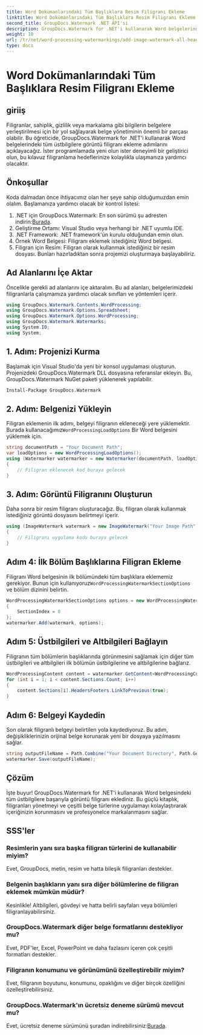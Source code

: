 ```yaml
---
title: Word Dokümanlarındaki Tüm Başlıklara Resim Filigranı Ekleme
linktitle: Word Dokümanlarındaki Tüm Başlıklara Resim Filigranı Ekleme
second_title: GroupDocs.Watermark .NET API'si
description: GroupDocs.Watermark for .NET'i kullanarak Word belgelerindeki tüm başlıklara kolayca görüntü filigranları ekleyin. Ayrıntılı kod örneklerinin yer aldığı adım adım kılavuzumuzu takip edin.
weight: 10
url: /tr/net/word-processing-watermarkings/add-image-watermark-all-headers-word-docs/
type: docs
---
```

# Word Dokümanlarındaki Tüm Başlıklara Resim Filigranı Ekleme

## giriiş
Filigranlar, sahiplik, gizlilik veya markalama gibi bilgilerin belgelere yerleştirilmesi için bir yol sağlayarak belge yönetiminin önemli bir parçası olabilir. Bu öğreticide, GroupDocs.Watermark for .NET'i kullanarak Word belgelerindeki tüm üstbilgilere görüntü filigranı ekleme adımlarını açıklayacağız. İster programlamada yeni olun ister deneyimli bir geliştirici olun, bu kılavuz filigranlama hedeflerinize kolaylıkla ulaşmanıza yardımcı olacaktır.
## Önkoşullar
Koda dalmadan önce ihtiyacımız olan her şeye sahip olduğumuzdan emin olalım. Başlamanıza yardımcı olacak bir kontrol listesi:
1.  .NET için GroupDocs.Watermark: En son sürümü şu adresten indirin:[Burada](https://releases.groupdocs.com/Watermark/net/).
2. Geliştirme Ortamı: Visual Studio veya herhangi bir .NET uyumlu IDE.
3. .NET Framework: .NET framework'ün kurulu olduğundan emin olun.
4. Örnek Word Belgesi: Filigranı eklemek istediğiniz Word belgesi.
5. Filigran için Resim: Filigran olarak kullanmak istediğiniz bir resim dosyası.
Bunları hazırladıktan sonra projemizi oluşturmaya başlayabiliriz.
## Ad Alanlarını İçe Aktar
Öncelikle gerekli ad alanlarını içe aktaralım. Bu ad alanları, belgelerimizdeki filigranlarla çalışmamıza yardımcı olacak sınıfları ve yöntemleri içerir.
```csharp
using GroupDocs.Watermark.Contents.WordProcessing;
using GroupDocs.Watermark.Options.Spreadsheet;
using GroupDocs.Watermark.Options.WordProcessing;
using GroupDocs.Watermark.Watermarks;
using System.IO;
using System;
```
## 1. Adım: Projenizi Kurma
Başlamak için Visual Studio'da yeni bir konsol uygulaması oluşturun. Projenizdeki GroupDocs.Watermark DLL dosyasına referanslar ekleyin. Bu, GroupDocs.Watermark NuGet paketi yüklenerek yapılabilir.
```bash
Install-Package GroupDocs.Watermark
```
## 2. Adım: Belgenizi Yükleyin
 Filigran eklemenin ilk adımı, belgeyi filigranın ekleneceği yere yüklemektir. Burada kullanacağımız`WordProcessingLoadOptions` Bir Word belgesini yüklemek için.
```csharp
string documentPath = "Your Document Path";
var loadOptions = new WordProcessingLoadOptions();
using (Watermarker watermarker = new Watermarker(documentPath, loadOptions))
{
    // Filigran eklenecek kod buraya gelecek
}
```
## 3. Adım: Görüntü Filigranını Oluşturun
Daha sonra bir resim filigranı oluşturacağız. Bu, filigran olarak kullanmak istediğiniz görüntü dosyasını belirtmeyi içerir.
```csharp
using (ImageWatermark watermark = new ImageWatermark("Your Image Path"))
{
    // Filigranı uygulama kodu buraya gelecek
}
```
## Adım 4: İlk Bölüm Başlıklarına Filigran Ekleme
 Filigranı Word belgesinin ilk bölümündeki tüm başlıklara eklememiz gerekiyor. Bunun için kullanıyoruz`WordProcessingWatermarkSectionOptions` ve bölüm dizinini belirtin.
```csharp
WordProcessingWatermarkSectionOptions options = new WordProcessingWatermarkSectionOptions
{
    SectionIndex = 0
};
watermarker.Add(watermark, options);
```
## Adım 5: Üstbilgileri ve Altbilgileri Bağlayın
Filigranın tüm bölümlerin başlıklarında görünmesini sağlamak için diğer tüm üstbilgileri ve altbilgileri ilk bölümün üstbilgilerine ve altbilgilerine bağlarız.
```csharp
WordProcessingContent content = watermarker.GetContent<WordProcessingContent>();
for (int i = 1; i < content.Sections.Count; i++)
{
    content.Sections[i].HeadersFooters.LinkToPrevious(true);
}
```
## Adım 6: Belgeyi Kaydedin
Son olarak filigranlı belgeyi belirtilen yola kaydediyoruz. Bu adım, değişikliklerinizin orijinal belge korunarak yeni bir dosyaya yazılmasını sağlar.
```csharp
string outputFileName = Path.Combine("Your Document Directory", Path.GetFileName(documentPath));
watermarker.Save(outputFileName);
```
## Çözüm
İşte buyur! GroupDocs.Watermark for .NET'i kullanarak Word belgesindeki tüm üstbilgilere başarıyla görüntü filigranı eklediniz. Bu güçlü kitaplık, filigranları yönetmeyi ve çeşitli belge türlerine uygulamayı kolaylaştırarak içeriğinizin korunmasını ve profesyonelce markalanmasını sağlar.
## SSS'ler
### Resimlerin yanı sıra başka filigran türlerini de kullanabilir miyim?
Evet, GroupDocs, metin, resim ve hatta bileşik filigranları destekler.
### Belgenin başlıkların yanı sıra diğer bölümlerine de filigran eklemek mümkün müdür?
Kesinlikle! Altbilgileri, gövdeyi ve hatta belirli sayfaları veya bölümleri filigranlayabilirsiniz.
### GroupDocs.Watermark diğer belge formatlarını destekliyor mu?
Evet, PDF'ler, Excel, PowerPoint ve daha fazlasını içeren çok çeşitli formatları destekler.
### Filigranın konumunu ve görünümünü özelleştirebilir miyim?
Evet, filigranın boyutunu, konumunu, opaklığını ve diğer birçok özelliğini özelleştirebilirsiniz.
### GroupDocs.Watermark'ın ücretsiz deneme sürümü mevcut mu?
 Evet, ücretsiz deneme sürümünü şuradan indirebilirsiniz:[Burada](https://releases.groupdocs.com/).